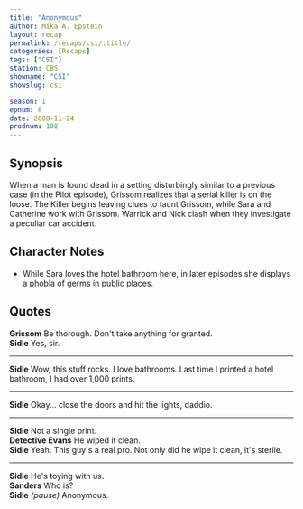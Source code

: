 ```yaml
---
title: "Anonymous"
author: Mika A. Epstein
layout: recap
permalink: /recaps/csi/:title/
categories: [Recaps]
tags: ["CSI"]
station: CBS
showname: "CSI"
showslug: csi

season: 1
epnum: 8
date: 2000-11-24
prodnum: 108  
---
```


## Synopsis

When a man is found dead in a setting disturbingly similar to a previous case (in the Pilot episode), Grissom realizes that a serial killer is on the loose. The Killer begins leaving clues to taunt Grissom, while Sara and Catherine work with Grissom. Warrick and Nick clash when they investigate a peculiar car accident.

## Character Notes

* While Sara loves the hotel bathroom here, in later episodes she displays a phobia of germs in public places.

## Quotes

**Grissom** Be thorough. Don't take anything for granted.  
**Sidle** Yes, sir.  

- - -

**Sidle** Wow, this stuff rocks. I love bathrooms. Last time I printed a hotel bathroom, I had over 1,000 prints.
  

- - -

**Sidle** Okay... close the doors and hit the lights, daddio.
  

- - -

**Sidle** Not a single print.  
**Detective Evans** He wiped it clean.  
**Sidle** Yeah. This guy's a real pro. Not only did he wipe it clean, it's sterile.  

- - -

**Sidle** He's toying with us.  
**Sanders** Who is?  
**Sidle** _(pause)_ Anonymous.

